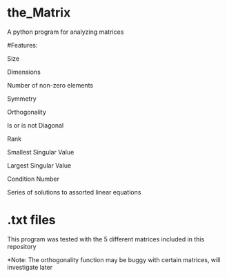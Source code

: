 # the_Matrix
A python program for analyzing matrices 

#Features:

Size

Dimensions

Number of non-zero elements

Symmetry 

Orthogonality 

Is or is not Diagonal 

Rank

Smallest Singular Value

Largest Singular Value 

Condition Number 

Series of solutions to assorted linear equations 

# .txt files

This program was tested with the 5 different matrices included in this repository 


*Note: The orthogonality function may be buggy with certain matrices, will investigate later 
